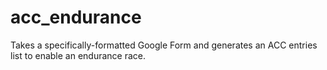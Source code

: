 # acc_endurance
Takes a specifically-formatted Google Form and generates an ACC entries list to enable an endurance race. 
